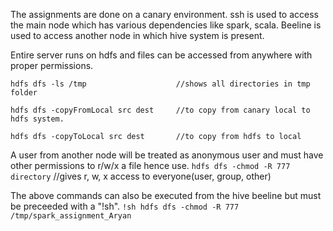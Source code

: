 The assignments are done on a canary environment.
ssh is used to access the main node which has various dependencies like spark, scala.
Beeline is used to access another node in which hive system is present.

Entire server runs on hdfs and files can be accessed from anywhere with proper permissions.
```
hdfs dfs -ls /tmp                    //shows all directories in tmp folder

hdfs dfs -copyFromLocal src dest     //to copy from canary local to hdfs system.

hdfs dfs -copyToLocal src dest       //to copy from hdfs to local
```
A user from another node will be treated as anonymous user and must have other permissions to r/w/x a file hence use.
```hdfs dfs -chmod -R 777 directory```    //gives r, w, x access to everyone(user, group, other)

The above commands can also be executed from the hive beeline but must be preceeded with a "!sh".
```!sh hdfs dfs -chmod -R 777 /tmp/spark_assignment_Aryan```
